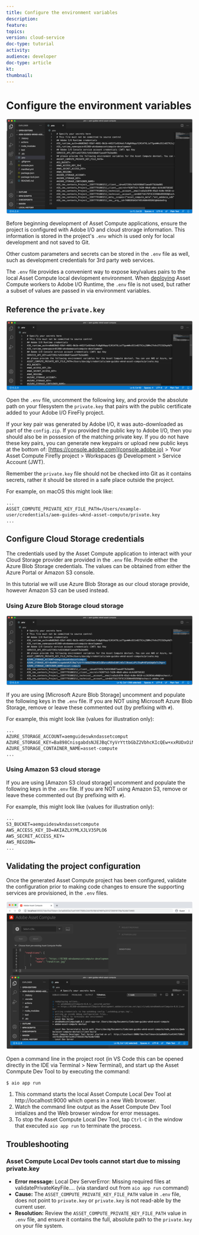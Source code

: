 ```yaml
---
title: Configure the environment variables
description: 
feature: 
topics: 
version: cloud-service
doc-type: tutorial
activity: 
audience: developer
doc-type: article
kt: 
thumbnail: 
---
```


# Configure the environment variables

![dot env file](assets/environment-variables/dot-env-file.png)

Before beginning development of Asset Compute applications, ensure the project is configured with Adobe I/O and cloud strorage information. This information is stored in the project's `.env`  which is used only for local development and not saved to Git.

Other custom parameters and secrets can be stored in the `.env` file as well, such as development credentials for 3rd party web services.

The `.env` file provides a convenient way to expose key/values pairs to the local Asset Compute local devlopment environment. When [deploying](../deploy/deploy.md) Asset Compute workers to Adobe I/O Runtime, the `.env` file is not used, but rather a subset of values are passed in via environment variables.

## Reference the `private.key`

![private key](assets/environment-variables/private-key.png)

Open the `.env` file, uncomment the following key, and provide the absolute path on your filesystem the `private.key` that pairs with the public certificate added to your Adobe I/O FireFly project.

If your key pair was generated by Adobe I/O, it was auto-downloaded as part of the  `config.zip`.
If you provided the public key to Adobe I/O, then you should also be in possesion of the matching private key.
If you do not have these key pairs, you can generate new keypairs or upload new public keys at the bottom of:
[https://console.adobe.com](console.adobe.io) > Your Asset Compute Firefly project > Workspaces @ Development > Service Account (JWT).

Remember the `private.key` file should not be checked into Git as it contains secrets, rather it should be stored in a safe place outside the project.

For example, on macOS this might look like:

```
...
ASSET_COMPUTE_PRIVATE_KEY_FILE_PATH=/Users/example-user/credentials/aem-guides-wknd-asset-compute/private.key
...
```

## Configure Cloud Storage credentials

The credentials used by the Asset Compute application to interact with your Cloud Storage provider are provided in the `.env` file. Provide either the Azure Blob Storage credentials. The values can be obtained from either the Azure Portal or Amazon S3 console.

In this tutorial we will use Azure Blob Storage as our cloud storage provide, however Amazon S3 can be used instead.

### Using Azure Blob Storage cloud storage

![Cloud storage credentials](assets/environment-variables/cloud-storage-credentials.png)

If you are using [Microsoft Azure Blob Storage] uncomment and populate the following keys in the `.env` file. 
If you are NOT using Microsoft Azure Blob Storage, remove or leave these commented out (by prefixing with `#`).

For example, this might look like (values for illustration only):

```
...
AZURE_STORAGE_ACCOUNT=aemguideswkndassetcomput
AZURE_STORAGE_KEY=Ba898CnisgabdsNJEJBqCYyVrYttbGbZ2VbhcKIcQEw+xxRUDxOiNY/eExll0vwoLsPt/OvbM+B7pkUdpEe7zJhg==
AZURE_STORAGE_CONTAINER_NAME=asset-compute
...
```

### Using Amazon S3 cloud storage

If you are using [Amazon S3 cloud storage] uncomment and populate the following keys in the `.env` file. 
If you are NOT using Amazon S3, remove or leave these commented out (by prefixing with `#`).

For example, this might look like (values for illustration only):

```
...
S3_BUCKET=aemguideswkndassetcompute
AWS_ACCESS_KEY_ID=AKIAZLXYMLXJLV35PLO6
AWS_SECRET_ACCESS_KEY=
AWS_REGION=
...
```

## Validating the project configuration

Once the generated Asset Compute project has been configured, validate the configuration prior to making code changes to ensure the supporting services are provisioned, in the `.env` files.

![aio app run](assets/environment-variables/aio-app-run.png)

Open a command line in the project root (in VS Code this can be opened directly in the IDE  via Terminal > New Terminal), and start up the Asset Conmpute Dev Tool to by executing the command:

```
$ aio app run
```

1. This command starts the local Asset Compute Local Dev Tool at http://localhost:9000 which opens in a new Web browser.
1. Watch the command line output as the Asset Compute Dev Tool intializes and the Web browser window for error messages.
1. To stop the Asset Compute Local Dev Tool, tap `Ctrl-C` in the window that executed `aio app run` to terminate the process.

## Troubleshooting

### Asset Compute Local Dev tools cannot start due to missing private.key

+ __Error message:__ Local Dev ServerError: Missing required files at validatePrivateKeyFile.... (via standard out from `aio app run` command)
+ __Cause:__ The `ASSET_COMPUTE_PRIVATE_KEY_FILE_PATH` value in `.env` file, does not point to `private.key` or `private.key` is not read-able by the current user.
+ __Resolution:__ Review the `ASSET_COMPUTE_PRIVATE_KEY_FILE_PATH` value in `.env` file, and ensure it contains the full, absolute path to the `private.key` on your file system.
